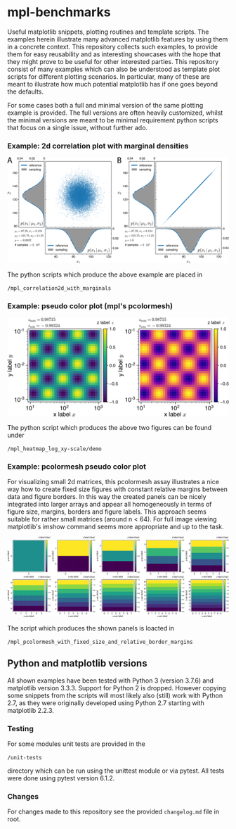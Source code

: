 # mpl-benchmarks
Useful matplotlib snippets, plotting routines and template scripts.
The examples herein illustrate many advanced matplotlib features by using them in a
concrete context. This repository collects such examples,
to provide them for easy reusability and as interesting showcases with the hope
that they might prove to be useful for other interested parties.
This repository consist of many examples which can also be understood as
template plot scripts for different plotting scenarios.
In particular, many of these are meant to illustrate how much potential matplotlib
has if one goes beyond the defaults.

For some cases both a full and minimal version of the same plotting example is provided.
The full versions are often heavily customized, whilst the minimal
versions are meant to be minimal requirement python scripts that focus on
a single issue, without further ado.

### Example: 2d correlation plot with marginal densities

![Demo3](/mpl_correlation2d_with_marginals/demo_composition.png)

The python scripts which produce the above example are placed in
```
/mpl_correlation2d_with_marginals
```

### Example: pseudo color plot (mpl's pcolormesh)

![Demo2](/mpl_heatmap_log_xy-scale/demo/out/pcolor_showcase_figure_composition.png)

The python script which produces the above two figures can be found under
```
/mpl_heatmap_log_xy-scale/demo
```

### Example: pcolormesh pseudo color plot

For visualizing small 2d matrices, this pcolormesh assay illustrates a nice way how to create fixed size figures with constant relative margins between data and figure borders. In this way the created panels can be nicely integrated into larger arrays and appear all homogeneously in terms of figure size, margins, borders and figure labels. This approach seems suitable for rather small matrices (around n < 64). For full image viewing matplotlib's imshow command seems more appropriate and up to the task.

![Demo1](/mpl_pcolormesh_with_fixed_size_and_relative_border_margins/demonstration/pcolormesh_array_composition_2019-12-16.png)

The script which produces the shown panels is loacted in 
```
/mpl_pcolormesh_with_fixed_size_and_relative_border_margins
```

## Python and matplotlib versions
All shown examples have been tested with Python 3 (version 3.7.6)
and matplotlib version 3.3.3.
Support for Python 2 is dropped.
However copying some snippets from the scripts will
most likely also (still) work with Python 2.7, as they were originally
developed using Python 2.7 starting with matplotlib 2.2.3.

### Testing
For some modules unit tests are provided in the
```
/unit-tests
```
directory which can be run using the unittest module or via pytest.
All tests were done using pytest version 6.1.2.

### Changes
For changes made to this repository see the provided `changelog.md` file in root.

